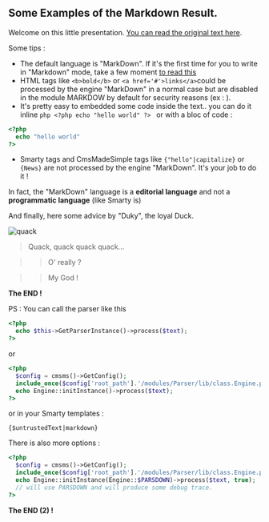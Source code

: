 ## Some Examples of the Markdown Result.

Welcome on this little presentation. [You can read the original text here](../modules/Parser/default.md).

Some tips : 

*   The default language is "MarkDown". If it's the first time for you to write in "Markdown" mode, take a few moment [to read this](http://daringfireball.net/projects/markdown/syntax)
*   HTML tags like `<b>bold</b>` or `<a href='#'>links</a>`could be processed by the engine "MarkDown" in a normal case but are disabled in the module MARKDOW by default for security reasons (ex : <script>alert('this javascript shouldn\'t be executed');</script>).
*   It's pretty easy to embedded some code inside the text.. you can do it inline ```php <?php echo "hello world" ?> ``` or with a bloc of code : 

```php 
<?php 
  echo "hello world" 
?> 
```

*   Smarty tags and CmsMadeSimple tags like `{"hello"|capitalize}` or `{News}` are not processed by the engine "MarkDown". It's your job to do it ! 


In fact, the "MarkDown" language is a **editorial language** and not a **programmatic language** (like Smarty is)
 
And finally, here some advice by "Duky", the loyal Duck.

![quack](http://upload.wikimedia.org/wikipedia/commons/thumb/d/d5/Grave_eend_maasmuur.jpg/256px-Grave_eend_maasmuur.jpg)

> Quack, quack quack quack...  

> > O' really ?

> > My God !

**The END !**

PS : You can call the parser like this 

```php 
<?php 
  echo $this->GetParserInstance()->process($text);
?> 
```
or

```php 
<?php 
  $config = cmsms()->GetConfig();
  include_once($config['root_path'].'/modules/Parser/lib/class.Engine.php');
  echo Engine::initInstance()->process($text);
?> 
```
or in your Smarty templates : 

```smarty
{$untrustedText|markdown}
```

There is also more options : 
```php 
<?php 
  $config = cmsms()->GetConfig();
  include_once($config['root_path'].'/modules/Parser/lib/class.Engine.php');
  echo Engine::initInstance(Engine::$PARSDOWN)->process($text, true); 
  // will use PARSDOWN and will produce some debug trace.
?> 
```
**The END (2) !**